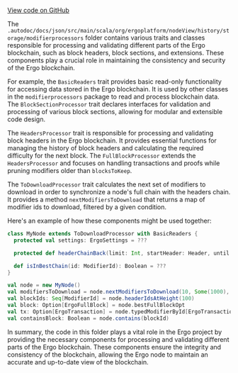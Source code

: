 [View code on GitHub](https://github.com/ergoplatform/ergo/.autodoc/docs/json/src/main/scala/org/ergoplatform/nodeView/history/storage/modifierprocessors)

The `.autodoc/docs/json/src/main/scala/org/ergoplatform/nodeView/history/storage/modifierprocessors` folder contains various traits and classes responsible for processing and validating different parts of the Ergo blockchain, such as block headers, block sections, and extensions. These components play a crucial role in maintaining the consistency and security of the Ergo blockchain.

For example, the `BasicReaders` trait provides basic read-only functionality for accessing data stored in the Ergo blockchain. It is used by other classes in the `modifierprocessors` package to read and process blockchain data. The `BlockSectionProcessor` trait declares interfaces for validation and processing of various block sections, allowing for modular and extensible code design.

The `HeadersProcessor` trait is responsible for processing and validating block headers in the Ergo blockchain. It provides essential functions for managing the history of block headers and calculating the required difficulty for the next block. The `FullBlockProcessor` extends the `HeadersProcessor` and focuses on handling transactions and proofs while pruning modifiers older than `blocksToKeep`.

The `ToDownloadProcessor` trait calculates the next set of modifiers to download in order to synchronize a node's full chain with the headers chain. It provides a method `nextModifiersToDownload` that returns a map of modifier ids to download, filtered by a given condition.

Here's an example of how these components might be used together:

```scala
class MyNode extends ToDownloadProcessor with BasicReaders {
  protected val settings: ErgoSettings = ???

  protected def headerChainBack(limit: Int, startHeader: Header, until: Header => Boolean): HeaderChain = ???

  def isInBestChain(id: ModifierId): Boolean = ???
}

val node = new MyNode()
val modifiersToDownload = node.nextModifiersToDownload(10, Some(1000), (mtid, mid) => true)
val blockIds: Seq[ModifierId] = node.headerIdsAtHeight(100)
val block: Option[ErgoFullBlock] = node.bestFullBlockOpt
val tx: Option[ErgoTransaction] = node.typedModifierById[ErgoTransaction](txId)
val containsBlock: Boolean = node.contains(blockId)
```

In summary, the code in this folder plays a vital role in the Ergo project by providing the necessary components for processing and validating different parts of the Ergo blockchain. These components ensure the integrity and consistency of the blockchain, allowing the Ergo node to maintain an accurate and up-to-date view of the blockchain.
